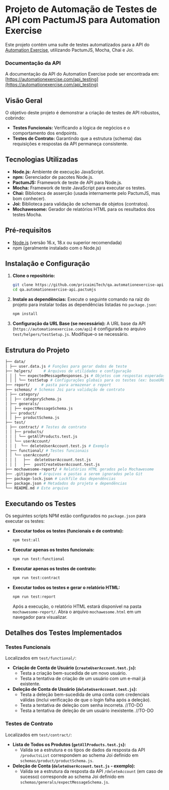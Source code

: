 # Projeto de Automação de Testes de API com PactumJS para Automation Exercise

Este projeto contém uma suíte de testes automatizados para a API do [Automation Exercise](https://automationexercise.com/api_testing), utilizando PactumJS, Mocha, Chai e Joi.

### Documentação da API

A documentação da API do Automation Exercise pode ser encontrada em:
[https://automationexercise.com/api_testing](https://automationexercise.com/api_testing)

## Visão Geral

O objetivo deste projeto é demonstrar a criação de testes de API robustos, cobrindo:

*   **Testes Funcionais:** Verificando a lógica de negócios e o comportamento dos endpoints.
*   **Testes de Contrato:** Garantindo que a estrutura (schema) das requisições e respostas da API permaneça consistente.

## Tecnologias Utilizadas

*   **Node.js:** Ambiente de execução JavaScript.
*   **npm:** Gerenciador de pacotes Node.js.
*   **PactumJS:** Framework de teste de API para Node.js.
*   **Mocha:** Framework de teste JavaScript para executar os testes.
*   **Chai:** Biblioteca de asserção (usada internamente pelo PactumJS, mas bom conhecer).
*   **Joi:** Biblioteca para validação de schemas de objetos (contratos).
*   **Mochawesome:** Gerador de relatórios HTML para os resultados dos testes Mocha.

## Pré-requisitos

*   [Node.js](https://nodejs.org/) (versão 16.x, 18.x ou superior recomendada)
*   npm (geralmente instalado com o Node.js)

## Instalação e Configuração

1.  **Clone o repositório:**
    ```bash
    git clone https://github.com/pricaimiTech/qa.automationexercise-api.pactumjs.git
    cd qa.automationexercise-api.pactumjs
    ```

2.  **Instale as dependências:**
    Execute o seguinte comando na raiz do projeto para instalar todas as dependências listadas no `package.json`:
    ```bash
    npm install
    ```

3.  **Configuração da URL Base (se necessário):**
    A URL base da API (`https://automationexercise.com/api`) é configurada no arquivo `test/helpers/testSetup.js`. Modifique-o se necessário.

## Estrutura do Projeto
```bash
├── data/
│ ├── user.data.js # Funções para gerar dados de teste 
├── helpers/     # Arquivos de utilidades e configuração 
│ │ │ └── expectedMessageResponses.js # Objetos com respostas esperadas 
│ │ │ └── testSetup # Configurações globais para os testes (ex: baseURL) 
├── report/     # pasta para armazenar o report
├── schemas/ # Schemas Joi para validação de contrato 
│ ├── category/ 
│ │ ├── categorySchema.js 
│ ├── generals/ 
│ │ ├── expectMessageSchema.js 
│ ├── product/ 
│ │ ├── productSchema.js 
├── test/ 
│ ├── contract/ # Testes de contrato 
│ │ ├── products/ 
│ │ │ └── getAllProducts.test.js 
│ │ └── userAccount/ 
│ │ │  └── deleteUserAccount.test.js # Exemplo 
│ ├── functional/ # Testes funcionais 
│ │ └── userAccount/ 
│ │ │   ├──  deleteUserAccount.test.js 
│ │ │   ├──  postCreateUserAccount.test.js 
├── mochawesome-report/ # Relatórios HTML gerados pelo Mochawesome 
├── .gitignore # Arquivos e pastas a serem ignorados pelo Git 
├── package-lock.json # Lockfile das dependências 
├── package.json # Metadados do projeto e dependências 
└── README.md # Este arquivo
```

## Executando os Testes

Os seguintes scripts NPM estão configurados no `package.json` para executar os testes:

*   **Executar todos os testes (funcionais e de contrato):**
    ```bash
    npm test:all
    ```

*   **Executar apenas os testes funcionais:**
    ```bash
    npm run test:functional
    ```

*   **Executar apenas os testes de contrato:**
    ```bash
    npm run test:contract
    ```

*   **Executar todos os testes e gerar o relatório HTML:**
    ```bash
    npm run test:report
    ```
    Após a execução, o relatório HTML estará disponível na pasta `mochawesome-report/`. Abra o arquivo `mochawesome.html` em um navegador para visualizar.

## Detalhes dos Testes Implementados

### Testes Funcionais

Localizados em `test/functional/`:

*   **Criação de Conta de Usuário (`createUserAccount.test.js`):**
    *   Testa a criação bem-sucedida de um novo usuário.
    *   Testa a tentativa de criação de um usuário com um e-mail já existente.
*   **Deleção de Conta de Usuário (`deleteUserAccount.test.js`):**
    *   Testa a deleção bem-sucedida de uma conta com credenciais válidas (inclui verificação de que o login falha após a deleção).
    *   Testa a tentativa de deleção com senha incorreta. //TO-DO
    *   Testa a tentativa de deleção de um usuário inexistente. //TO-DO

### Testes de Contrato

Localizados em `test/contract/`:

*   **Lista de Todos os Produtos (`getAllProducts.test.js`):**
    *   Valida se a estrutura e os tipos de dados da resposta da API `/productsList` correspondem ao schema Joi definido em `schemas/product/productSchema.js`.
*   **Deleção de Conta (`deleteUserAccount.test.js` - exemplo):**
    *   Valida se a estrutura da resposta da API `/deleteAccount` (em caso de sucesso) corresponde ao schema Joi definido em `schemas/generals/expectMessageSchema.js`.




